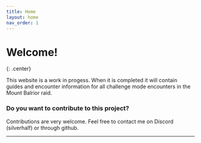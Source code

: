 ```yaml
---
title: Home
layout: home
nav_order: 1
---
```


# Welcome!
{: .center}

This website is a work in progess. When it is completed it will contain guides and encounter information for all challenge mode encounters in the Mount Balrior raid.

<div class="index-container">
    <a href="decima/overview.html"
       class="index-button"
       style="background-image: url(images/decima.webp);"></a>
    <a href="greer/overview.html"
       class="index-button"
       style="background-image: url(images/greer.webp);"></a>
    <a href="ura/overview.html"
       class="index-button"
       style="background-image: url(images/ura.webp);"></a>
</div>

### Do you want to contribute to this project?

Contributions are very welcome. Feel free to contact me on Discord (silverhalf) or through github.

----
